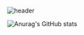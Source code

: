 ![header](https://capsule-render.vercel.app/api?type=wave&color=auto&height=300&section=header&text=Hello👋%20I'm%20MINSEO🤪&fontSize=60)



![Anurag's GitHub stats](https://github-readme-stats.vercel.app/api?username=imkmsh&count_private=true&show_icons=true&theme=default)


<!--
**imkmsh/imkmsh** is a ✨ _special_ ✨ repository because its `README.md` (this file) appears on your GitHub profile.

Here are some ideas to get you started:

- 🔭 I’m currently working on ...
- 🌱 I’m currently learning ...
- 👯 I’m looking to collaborate on ...
- 🤔 I’m looking for help with ...
- 💬 Ask me about ...
- 📫 How to reach me: ...
- 😄 Pronouns: ...
- ⚡ Fun fact: ...
-->
